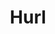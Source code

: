 ---
codehost: https://github.com/https://github.com/Orange-OpenSource/hurl
logohandle: hurldev
sort: hurl
title: Hurl
website: https://hurl.dev/
---